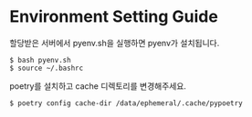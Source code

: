 # Environment Setting Guide

할당받은 서버에서 pyenv.sh을 실행하면 pyenv가 설치됩니다.

```
$ bash pyenv.sh
$ source ~/.bashrc
```

poetry를 설치하고 cache 디렉토리를 변경해주세요.
```
$ poetry config cache-dir /data/ephemeral/.cache/pypoetry
```